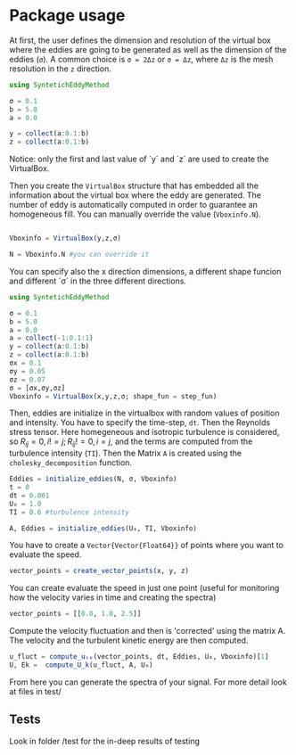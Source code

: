 # Package usage
At first, the user defines the dimension and resolution of the virtual box where the eddies are going to be generated as well as the dimension of the eddies (`σ`). A common choice is `σ = 2Δz` or `σ = Δz`, where `Δz` is the mesh resolution in the `z` direction.

```julia
using SyntetichEddyMethod

σ = 0.1
b = 5.0
a = 0.0

y = collect(a:0.1:b)
z = collect(a:0.1:b)

```
Notice: only the first and last value of ´y´ and ´z´ are used to create the VirtualBox.

Then you create the `VirtualBox` structure that has embedded all the information about the virtual box where the eddy are generated.
The number of eddy is automatically computed in order to guarantee an homogeneous fill. You can manually override the value (`Vboxinfo.N`).

```julia

Vboxinfo = VirtualBox(y,z,σ)

N = Vboxinfo.N #you can override it 
```
You can specify also the x direction dimensions, a different shape funcion and different ´σ´ in the three different directions.

```julia
using SyntetichEddyMethod

σ = 0.1
b = 5.0
a = 0.0
a = collect(-1:0.1:1)
y = collect(a:0.1:b)
z = collect(a:0.1:b)
σx = 0.1
σy = 0.05
σz = 0.07
σ = [σx,σy,σz]
Vboxinfo = VirtualBox(x,y,z,σ; shape_fun = step_fun)
```



Then, eddies are initialize in the virtualbox with random values of position and intensity. You have to specify the time-step, `dt`. Then the Reynolds stress tensor. Here homegeneous and isotropic turbulence is considered, so $R_{ij} = 0, i!=j; R_{ij} != 0, i=j$, and the terms are computed from the turbulence intensity (`TI`). Then the Matrix `A` is created using the `cholesky_decomposition` function.


```julia
Eddies = initialize_eddies(N, σ, Vboxinfo)
t = 0
dt = 0.001
U₀ = 1.0
TI = 0.6 #turbulence intensity

A, Eddies = initialize_eddies(U₀, TI, Vboxinfo)

```

You have to create a `Vector{Vector{Float64}}` of points where you want to evaluate the speed.

```julia
vector_points = create_vector_points(x, y, z)
```
You can create evaluate the speed in just one point (useful for monitoring how the velocity varies in time and creating the spectra)
```julia
vector_points = [[0.0, 1.0, 2.5]]
```

Compute the velocity fluctuation and then is 'corrected' using the matrix A. The velocity and the turbulent kinetic energy are then computed.

```julia
u_fluct = compute_uᵢₚ(vector_points, dt, Eddies, U₀, Vboxinfo)[1]
U, Ek =  compute_U_k(u_fluct, A, U₀)
```

From here you can generate the spectra of your signal. For more detail look at files in test/


## Tests
Look in folder /test for the in-deep results of testing




